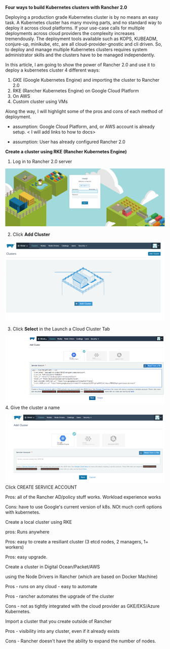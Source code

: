 **Four ways to build Kubernetes clusters with Rancher 2.0**

Deploying a production grade Kubernetes cluster is by no means an easy task.
A Kubernetes cluster has many moving parts, and no standard way to deploy it
across cloud platforms. If your use-case calls for multiple deployments across
cloud providers the complexity increases tremendously. The deployment
tools available such as KOPS, KUBEADM, conjure-up, minikube, etc, are all
cloud-provider-gnostic and cli driven. So, to deploy and manage multiple
Kubernetes clusters requires system administrator skills and the clusters
have to be managed independently.

In this article, I am going to show the power of Rancher 2.0 and use it to deploy a kubernetes cluster
4 different ways:
   1. GKE (Google Kubernetes Engine) and importing the cluster to Rancher 2.0
   2. RKE (Rancher Kubernetes Engine) on Google Cloud Platform
   3. On AWS
   4. Custom cluster using VMs

Along the way, I will highlight some of the pros and cons of each method of deployment.

* assumption: Google Cloud Platform, and, or AWS account is already setup.  < I will add links to how to docs>

* assumption: User has already configured Rancher 2.0

**Create a cluster using RKE (Rancher Kubernetes Engine)**

1. Log in to Rancher 2.0 server

![](https://github.com/rickalouani/Rancher-howto/blob/master/Rancher-screen-shots/create-cluster-1.png)

2. Click **Add Cluster**

![](https://github.com/rickalouani/Rancher-howto/blob/master/Rancher-screen-shots/create-cluster-2.png)

3. Click **Select** in the Launch a Cloud Cluster Tab

![](https://github.com/rickalouani/Rancher-howto/blob/master/Rancher-screen-shots/create-cluster-3.png)
4. Give the cluster a name

![](https://github.com/rickalouani/Rancher-howto/blob/master/Rancher-screen-shots/create-cluster-4.png)
Click CREATE SERVICE ACCOUNT  




Pros: all of the Rancher AD/policy stuff works.  Workload experience works

Cons: have to use Google's current version of k8s. NOt much confi options with kubernetes.

Create a local cluster using RKE

pros: Runs anywhere

Pros: easy to create a resiliant cluster (3 etcd nodes, 2 managers, 1+ workers)

Pros: easy upgrade.

Create a cluster in Digital Ocean/Packet/AWS

using the Node Drivers in Rancher (which are based on Docker Machine)

Pros - runs on any cloud - easy to automate

Pros - rancher automates the upgrade of the cluster

Cons - not as tightly integrated with the cloud provider as GKE/EKS/Azure Kubernetes.

Import a cluster that you create outside of Rancher

Pros - visibility into any cluster, even if it already exists

Cons - Rancher doesn't have the ability to expand the number of nodes.
